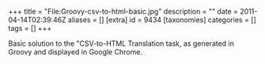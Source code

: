 +++
title = "File:Groovy-csv-to-html-basic.jpg"
description = ""
date = 2011-04-14T02:39:46Z
aliases = []
[extra]
id = 9434
[taxonomies]
categories = []
tags = []
+++

Basic solution to the "CSV-to-HTML Translation task, as generated in Groovy and displayed in Google Chrome.
